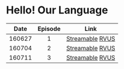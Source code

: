 # Hello! Our Language

|  Date  | Episode |                                                                              Link                                                                              |
|:------:|:-------:|:--------------------------------------------------------------------------------------------------------------------------------------------------------------:|
| 160627 |    1    |                [Streamable](https://streamable.com/vwq58)  [RVUS](https://revelupsubs.com/2016/06/27/eng-160627-hello-our-language-irene-ep-1/)                |
| 160704 |    2    |   [Streamable](https://streamable.com/bskfk)  [RVUS](https://revelupsubs.com/2016/07/04/eng-sub-160704-actress-irene-hello-our-language-ep-2-with-matilda/)    |
| 160711 |    3    | [Streamable](https://streamable.com/bgzjt)  [RVUS](https://revelupsubs.com/2016/07/11/eng-sub-160711-actress-irene-hello-our-language-ep-3-last-with-matilda/) |